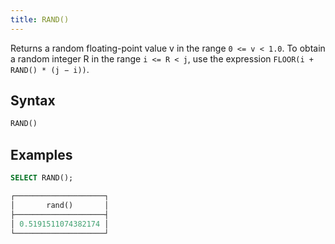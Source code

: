 ```yaml
---
title: RAND()
---
```


Returns a random floating-point value v in the range `0 <= v < 1.0`. To obtain a random integer R in the range `i <= R < j`, use the expression `FLOOR(i + RAND() * (j − i))`.

## Syntax

```sql
RAND()
```

## Examples

```sql
SELECT RAND();

┌────────────────────┐
│       rand()       │
├────────────────────┤
│ 0.5191511074382174 │
└────────────────────┘
```
